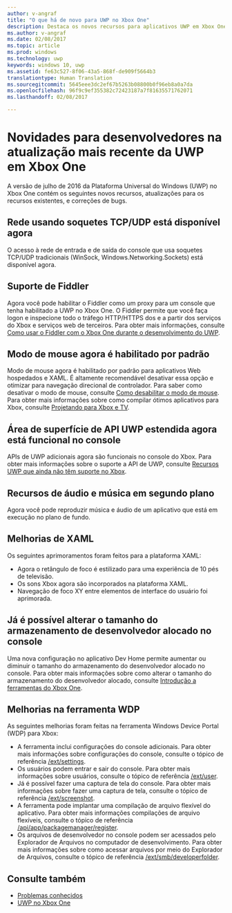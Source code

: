 ```yaml
---
author: v-angraf
title: "O que há de novo para UWP no Xbox One"
description: Destaca os novos recursos para aplicativos UWP em Xbox One.
ms.author: v-angraf
ms.date: 02/08/2017
ms.topic: article
ms.prod: windows
ms.technology: uwp
keywords: windows 10, uwp
ms.assetid: fe63c527-8f06-43a5-868f-de909f5664b3
translationtype: Human Translation
ms.sourcegitcommit: 5645eee3dc2ef67b5263b08800b0f96eb8a0a7da
ms.openlocfilehash: 96f9c9ef355382c72423187a7f81635571762071
ms.lasthandoff: 02/08/2017

---
```


# <a name="whats-new-for-developers-in-the-latest-update-of-uwp-on-xbox-one"></a>Novidades para desenvolvedores na atualização mais recente da UWP em Xbox One

A versão de julho de 2016 da Plataforma Universal do Windows (UWP) no Xbox One contém os seguintes novos recursos, atualizações para os recursos existentes, e correções de bugs.

## <a name="networking-using-tcpudp-sockets-is-now-available"></a>Rede usando soquetes TCP/UDP está disponível agora  
O acesso à rede de entrada e de saída do console que usa soquetes TCP/UDP tradicionais (WinSock, Windows.Networking.Sockets) está disponível agora.

## <a name="fiddler-support"></a>Suporte de Fiddler
Agora você pode habilitar o Fiddler como um proxy para um console que tenha habilitado a UWP no Xbox One. O Fiddler permite que você faça logon e inspecione todo o tráfego HTTP/HTTPS dos e a partir dos serviços do Xbox e serviços web de terceiros. Para obter mais informações, consulte [Como usar o Fiddler com o Xbox One durante o desenvolvimento do UWP](uwp-fiddler.md).

## <a name="mouse-mode-is-now-enabled-by-default"></a>Modo de mouse agora é habilitado por padrão
Modo de mouse agora é habilitado por padrão para aplicativos Web hospedados e XAML.
É altamente recomendável desativar essa opção e otimizar para navegação direcional de controlador.
Para saber como desativar o modo de mouse, consulte [Como desabilitar o modo de mouse](how-to-disable-mouse-mode.md).
Para obter mais informações sobre como compilar ótimos aplicativos para Xbox, consulte [Projetando para Xbox e TV](../input-and-devices/designing-for-tv.md#mouse-mode).

## <a name="extended-uwp-api-surface-area-is-now-functional-on-the-console"></a>Área de superfície de API UWP estendida agora está funcional no console
APIs de UWP adicionais agora são funcionais no console do Xbox. Para obter mais informações sobre o suporte a API de UWP, consulte [Recursos UWP que ainda não têm suporte no Xbox](http://go.microsoft.com/fwlink/p/?LinkID=760755). 

## <a name="background-music-and-audio-capabilities"></a>Recursos de áudio e música em segundo plano
Agora você pode reproduzir música e áudio de um aplicativo que está em execução no plano de fundo.

## <a name="xaml-improvements"></a>Melhorias de XAML
Os seguintes aprimoramentos foram feitos para a plataforma XAML:
-    Agora o retângulo de foco é estilizado para uma experiência de 10 pés de televisão.
-    Os sons Xbox agora são incorporados na plataforma XAML.
-    Navegação de foco XY entre elementos de interface do usuário foi aprimorada. 

## <a name="you-can-now-change-the-size-of-allocated-developer-storage-on-the-console"></a>Já é possível alterar o tamanho do armazenamento de desenvolvedor alocado no console
Uma nova configuração no aplicativo Dev Home permite aumentar ou diminuir o tamanho do armazenamento do desenvolvedor alocado no console. Para obter mais informações sobre como alterar o tamanho do armazenamento do desenvolvedor alocado, consulte [Introdução a ferramentas do Xbox One](introduction-to-xbox-tools.md).

## <a name="wdp-tool-enhancements"></a>Melhorias na ferramenta WDP
As seguintes melhorias foram feitas na ferramenta Windows Device Portal (WDP) para Xbox:
 - A ferramenta inclui configurações do console adicionais. Para obter mais informações sobre configurações do console, consulte o tópico de referência [/ext/settings](wdp-xboxsettings-api.md). 
 - Os usuários podem entrar e sair do console. Para obter mais informações sobre usuários, consulte o tópico de referência [/ext/user](wdp-user-management.md).
 - Já é possível fazer uma captura de tela do console. Para obter mais informações sobre fazer uma captura de tela, consulte o tópico de referência [/ext/screenshot](wdp-media-capture-api.md).
 - A ferramenta pode implantar uma compilação de arquivo flexível do aplicativo. Para obter mais informações compilações de arquivo flexíveis, consulte o tópico de referência [/api/app/packagemanager/register](wdp-loose-folder-register-api.md).
 - Os arquivos de desenvolvedor no console podem ser acessados pelo Explorador de Arquivos no computador de desenvolvimento. Para obter mais informações sobre como acessar arquivos por meio do Explorador de Arquivos, consulte o tópico de referência [/ext/smb/developerfolder](wdp-smb-api.md).

## <a name="see-also"></a>Consulte também
- [Problemas conhecidos](known-issues.md)
- [UWP no Xbox One](index.md)

